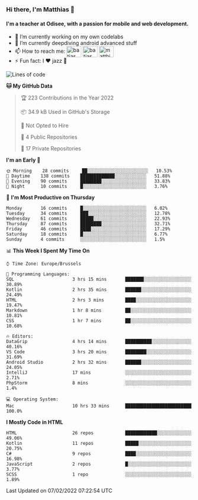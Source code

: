 ### Hi there, I'm Matthias 👋

#### I'm a teacher at Odisee, with a passion for mobile and web development.

- 🔭 I’m currently working on my own codelabs
- 🌱 I’m currently deepdiving android advanced stuff
- 📫 How to reach me: <a href="https://dev.to/batjas" target="_blank"><img align="center" src="https://raw.githubusercontent.com/rahuldkjain/github-profile-readme-generator/master/src/images/icons/Social/devto.svg" alt="batjas" height="30" width="40" /></a>
<a href="https://twitter.com/batjas" target="_blank"><img align="center" src="https://raw.githubusercontent.com/rahuldkjain/github-profile-readme-generator/master/src/images/icons/Social/twitter.svg" alt="batjas" height="30" width="40" /></a>
<a href="https://linkedin.com/in/matthiasdruwé" target="_blank"><img align="center" src="https://raw.githubusercontent.com/rahuldkjain/github-profile-readme-generator/master/src/images/icons/Social/linked-in-alt.svg" alt="matthiasdruwé" height="30" width="40" /></a>
- ⚡ Fun fact: I ❤ jazz 🎷


<!--START_SECTION:waka-->
![Lines of code](https://img.shields.io/badge/From%20Hello%20World%20I%27ve%20Written-51%20Thousand%20lines%20of%20code-blue)

**🐱 My GitHub Data** 

> 🏆 223 Contributions in the Year 2022
 > 
> 📦 34.9 kB Used in GitHub's Storage 
 > 
> 🚫 Not Opted to Hire
 > 
> 📜 4 Public Repositories 
 > 
> 🔑 17 Private Repositories  
 > 
**I'm an Early 🐤** 

```text
🌞 Morning    28 commits     ██░░░░░░░░░░░░░░░░░░░░░░░   10.53% 
🌆 Daytime    138 commits    █████████████░░░░░░░░░░░░   51.88% 
🌃 Evening    90 commits     ████████░░░░░░░░░░░░░░░░░   33.83% 
🌙 Night      10 commits     █░░░░░░░░░░░░░░░░░░░░░░░░   3.76%

```
📅 **I'm Most Productive on Thursday** 

```text
Monday       16 commits     █░░░░░░░░░░░░░░░░░░░░░░░░   6.02% 
Tuesday      34 commits     ███░░░░░░░░░░░░░░░░░░░░░░   12.78% 
Wednesday    61 commits     █████░░░░░░░░░░░░░░░░░░░░   22.93% 
Thursday     87 commits     ████████░░░░░░░░░░░░░░░░░   32.71% 
Friday       46 commits     ████░░░░░░░░░░░░░░░░░░░░░   17.29% 
Saturday     18 commits     █░░░░░░░░░░░░░░░░░░░░░░░░   6.77% 
Sunday       4 commits      ░░░░░░░░░░░░░░░░░░░░░░░░░   1.5%

```


📊 **This Week I Spent My Time On** 

```text
⌚︎ Time Zone: Europe/Brussels

💬 Programming Languages: 
SQL                      3 hrs 15 mins       ███████░░░░░░░░░░░░░░░░░░   30.89% 
Kotlin                   2 hrs 35 mins       ██████░░░░░░░░░░░░░░░░░░░   24.49% 
HTML                     2 hrs 3 mins        ████░░░░░░░░░░░░░░░░░░░░░   19.47% 
Markdown                 1 hr 8 mins         ██░░░░░░░░░░░░░░░░░░░░░░░   10.81% 
CSS                      1 hr 7 mins         ██░░░░░░░░░░░░░░░░░░░░░░░   10.68%

🔥 Editors: 
DataGrip                 4 hrs 14 mins       ██████████░░░░░░░░░░░░░░░   40.16% 
VS Code                  3 hrs 20 mins       ████████░░░░░░░░░░░░░░░░░   31.69% 
Android Studio           2 hrs 32 mins       ██████░░░░░░░░░░░░░░░░░░░   24.05% 
IntelliJ                 17 mins             ░░░░░░░░░░░░░░░░░░░░░░░░░   2.71% 
PhpStorm                 8 mins              ░░░░░░░░░░░░░░░░░░░░░░░░░   1.4%

💻 Operating System: 
Mac                      10 hrs 33 mins      █████████████████████████   100.0%

```

**I Mostly Code in HTML** 

```text
HTML                     26 repos            ████████████░░░░░░░░░░░░░   49.06% 
Kotlin                   11 repos            █████░░░░░░░░░░░░░░░░░░░░   20.75% 
C#                       9 repos             ████░░░░░░░░░░░░░░░░░░░░░   16.98% 
JavaScript               2 repos             █░░░░░░░░░░░░░░░░░░░░░░░░   3.77% 
SCSS                     1 repo              ░░░░░░░░░░░░░░░░░░░░░░░░░   1.89%

```



 Last Updated on 07/02/2022 07:22:54 UTC
<!--END_SECTION:waka-->
